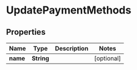 

# UpdatePaymentMethods


## Properties

| Name | Type | Description | Notes |
|------------ | ------------- | ------------- | -------------|
|**name** | **String** |  |  [optional] |



